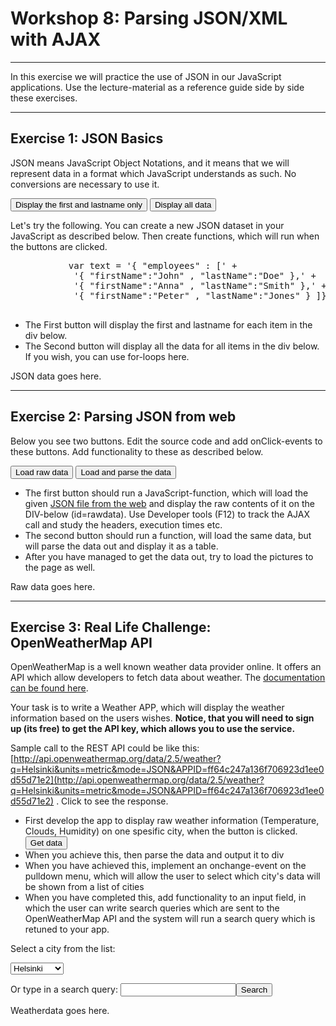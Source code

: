  # Workshop 8: Parsing JSON/XML with AJAX

* * *

In this exercise we will practice the use of JSON in our JavaScript applications. Use the lecture-material as a reference guide side by side these exercises.

* * *

## Exercise 1: JSON Basics

JSON means JavaScript Object Notations, and it means that we will represent data in a format which JavaScript understands as such. No conversions are necessary to use it.

<button>Display the first and lastname only</button> <button>Display all data</button>

Let's try the following. You can create a new JSON dataset in your JavaScript as described below. Then create functions, which will run when the buttons are clicked.

<pre>			var text = '{ "employees" : [' +
			'{ "firstName":"John" , "lastName":"Doe" },' +
			'{ "firstName":"Anna" , "lastName":"Smith" },' +
			'{ "firstName":"Peter" , "lastName":"Jones" } ]}';
		</pre>

*   The First button will display the first and lastname for each item in the div below.
*   The Second button will display all the data for all items in the div below. If you wish, you can use for-loops here.

<div id="jsondata">JSON data goes here.</div>

* * *

## Exercise 2: Parsing JSON from web

Below you see two buttons. Edit the source code and add onClick-events to these buttons. Add functionality to these as described below.

<button>Load raw data</button> <button>Load and parse the data</button>

*   The first button should run a JavaScript-function, which will load the given [JSON file from the web](http://www.omdbapi.com/?s=star+wars&apikey=cbbc6750) and display the raw contents of it on the DIV-below (id=rawdata). Use Developer tools (F12) to track the AJAX call and study the headers, execution times etc.
*   The second button should run a function, will load the same data, but will parse the data out and display it as a table.
*   After you have managed to get the data out, try to load the pictures to the page as well.

<div id="rawdata">Raw data goes here.</div>

* * *

## Exercise 3: Real Life Challenge: OpenWeatherMap API

OpenWeatherMap is a well known weather data provider online. It offers an API which allow developers to fetch data about weather. The [documentation can be found here](https://openweathermap.org/api).

Your task is to write a Weather APP, which will display the weather information based on the users wishes. **Notice, that you will need to sign up (its free) to get the API key, which allows you to use the service.**

Sample call to the REST API could be like this: [http://api.openweathermap.org/data/2.5/weather?q=Helsinki&units=metric&mode=JSON&APPID=ff64c247a136f706923d1ee0d55d71e2](http://api.openweathermap.org/data/2.5/weather?q=Helsinki&units=metric&mode=JSON&APPID=ff64c247a136f706923d1ee0d55d71e2) . Click to see the response.

*   First develop the app to display raw weather information (Temperature, Clouds, Humidity) on one spesific city, when the button is clicked. <button>Get data</button>
*   When you achieve this, then parse the data and output it to div
*   When you have achieved this, implement an onchange-event on the pulldown menu, which will allow the user to select which city's data will be shown from a list of cities
*   When you have completed this, add functionality to an input field, in which the user can write search queries which are sent to the OpenWeatherMap API and the system will run a search query which is retuned to your app.

Select a city from the list:

<select name="mySelect" id="city" onchange=""><option value="Helsinki">Helsinki</option> <option value="Stockholm">Stockholm</option> <option value="Rome">Rome</option> <option value="New York">New York</option></select>

Or type in a search query: <input id="citysearch"><button id="search">Search</button>

<div id="weatherdata">Weatherdata goes here.</div>